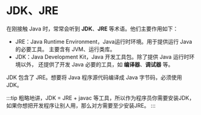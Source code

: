 # JDK、JRE

在刚接触 Java 时，常常会听到 **JDK**、**JRE** 等术语。他们主要作用如下：

- JRE：Java Runtime Environment，Java运行时环境。用于提供运行 Java 的必要工具。
  主要含有 JVM、运行类库。
- JDK：Java Development Kit，Java 开发工具包。除了提供 Java 运行时环境以外，
  还提供了开发 Java 必要的工具，如 **编译器**、**调试器** 等。

JDK 包含了 JRE。想要将 Java 程序源代码编译成 Java 字节码，必须使用 JDK。

:::tip
粗略地讲，JDK = JRE + javac 等工具，所以作为程序员你需要安装JDK，如果你想把开发程序让别人用，那么对方需要至少安装JRE。
:::
